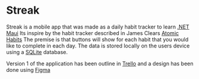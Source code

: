 # Streak

Streak is a mobile app that was made as a daily habit tracker to learn [.NET Maui](https://dotnet.microsoft.com/en-us/apps/maui) Its inspire by the habit tracker described in James Clears [Atomic Habits](https://jamesclear.com/atomic-habits)
The premise is that buttons will show for each habit that you would like to complete in each day.
The data is stored locally on the users device using a [SQLite](https://www.sqlite.org/index.html) database.

Version 1 of the application has been outline in [Trello](https://trello.com/b/WZlaiqcb/streak) and a design has been done using [Figma](https://www.figma.com/file/rTBTsYkzYrNNxPchufmYxy/Streak?type=design&node-id=0%3A1&mode=design&t=J9QanukBVXkkFoga-1)
